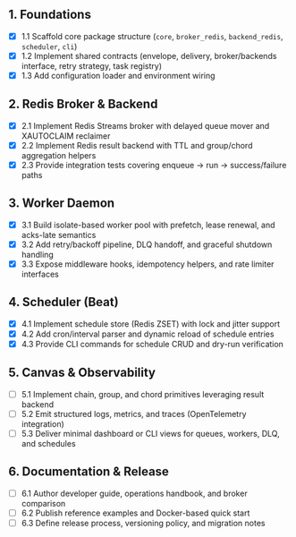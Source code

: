 ## 1. Foundations
- [x] 1.1 Scaffold core package structure (`core`, `broker_redis`, `backend_redis`, `scheduler`, `cli`)
- [x] 1.2 Implement shared contracts (envelope, delivery, broker/backends interface, retry strategy, task registry)
- [x] 1.3 Add configuration loader and environment wiring

## 2. Redis Broker & Backend
- [x] 2.1 Implement Redis Streams broker with delayed queue mover and XAUTOCLAIM reclaimer
- [x] 2.2 Implement Redis result backend with TTL and group/chord aggregation helpers
- [x] 2.3 Provide integration tests covering enqueue → run → success/failure paths

## 3. Worker Daemon
- [x] 3.1 Build isolate-based worker pool with prefetch, lease renewal, and acks-late semantics
- [x] 3.2 Add retry/backoff pipeline, DLQ handoff, and graceful shutdown handling
- [x] 3.3 Expose middleware hooks, idempotency helpers, and rate limiter interfaces

## 4. Scheduler (Beat)
- [x] 4.1 Implement schedule store (Redis ZSET) with lock and jitter support
- [x] 4.2 Add cron/interval parser and dynamic reload of schedule entries
- [x] 4.3 Provide CLI commands for schedule CRUD and dry-run verification

## 5. Canvas & Observability
- [ ] 5.1 Implement chain, group, and chord primitives leveraging result backend
- [ ] 5.2 Emit structured logs, metrics, and traces (OpenTelemetry integration)
- [ ] 5.3 Deliver minimal dashboard or CLI views for queues, workers, DLQ, and schedules

## 6. Documentation & Release
- [ ] 6.1 Author developer guide, operations handbook, and broker comparison
- [ ] 6.2 Publish reference examples and Docker-based quick start
- [ ] 6.3 Define release process, versioning policy, and migration notes
